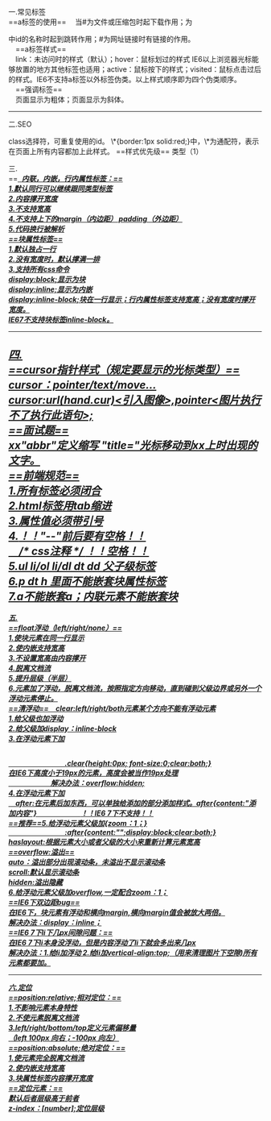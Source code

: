 一.常见标签  
==a标签的使用==
&emsp;<a href="#"></a>当#为文件或压缩包时起下载作用；为<div></div>中id的名称时起到跳转作用；#为网址链接时有链接的作用。  
&emsp;==a标签样式==  
&emsp;link：未访问时的样式（默认）；hover：鼠标划过的样式 IE6以上浏览器光标能够放置的地方其他标签也适用；active：鼠标按下的样式；visited：鼠标点击过后的样式。IE6不支持a标签以外标签伪类。以上样式顺序即为四个伪类顺序。  
&emsp;==强调标签==  
&emsp;<strong></strong>页面显示为粗体；<em></em>页面显示为斜体。  

---

二.SEO  
<div class=""></div> class选择符，可重复使用的id。  
\*{border:1px solid:red;}中，\*为通配符，表示在页面上所有内容都加上此样式。  
==样式优先级==  
<style>默认后者覆盖前者</style>  
类型（1）<class（10 .）<id（100 #)<style行间样式（1000）<js 

---
三.  
==<a href=""> <img> <span> <strong> <em>内联，内嵌，行内属性标签：==  
1.默认同行可以继续跟同类型标签  
2.内容撑开宽度  
3.不支持宽高  
4.不支持上下的margin（内边距） padding（外边距）  
5.代码换行被解析  
==块属性标签==  
1.默认独占一行  
2.没有宽度时，默认撑满一排  
3.支持所有css命令  
display:block;显示为块  
display:inline;显示为内嵌  
display:inline-block;块在一行显示；行内属性标签支持宽高；没有宽度时撑开宽度。  
IE67不支持块标签inline-block。  

---

四.  
==cursor指针样式（规定要显示的光标类型）==  
cursor：pointer/text/move...  
cursor:url(hand.cur)<引入图像>,pointer<图片执行不了执行此语句>;  
==面试题==  
<abbr title="">xx</abbr>"abbr"定义缩写 "title="光标移动到xx上时出现的文字。  
==前端规范==  
1.所有标签必须闭合  
2.html标签用tab缩进  
3.属性值必须带引号  
4.<!-- html注释 -->**！！"--"前后要有空格！！**  
&emsp;/* css注释 */ **！！空格！！**  
5.ul li/ol li/dl dt dd 父子级标签  
6.p dt h 里面不能嵌套块属性标签  
7.a不能嵌套a；内联元素不能嵌套块  
---

五.  
==float浮动（left/right/none）==   
1.使块元素在同一行显示  
2.使内嵌支持宽高  
3.不设置宽高由内容撑开  
4.脱离文档流  
5.提升层级（半层）  
6.元素加了浮动，脱离文档流，按照指定方向移动，直到碰到父级边界或另外一个浮动元素停止。   
==清浮动==&emsp;clear:left/right/both元素某个方向不能有浮动元素  
1.给父级也加浮动  
2.给父级加display：inline-block  
3.在浮动元素下加<div class="clear"></div>  
&emsp;&emsp;&emsp;&emsp;&emsp;&emsp;&emsp;&emsp;.clear{height:0px; font-size:0;clear:both;}  
**在IE6下高度小于19px的元素，高度会被当作19px处理  
&emsp;&emsp;&emsp;&emsp;&emsp;&emsp;解决办法：overflow:hidden;**  
4.在浮动元素下加<br clear="all"/>&emsp;after:在元素后加东西，可以单独给添加的部分添加样式。after{content:"添加内容"}  &emsp;&emsp;&emsp;&emsp;&emsp;&emsp;**！！IE6 7下不支持！！**   
==推荐==5.给浮动元素父级加{zoom：1；}  
&emsp;&emsp;&emsp;&emsp;&emsp;&emsp;&emsp;&emsp;:after{content:"";display:block;clear:both;}  
haslayout:根据元素大小或者父级的大小来重新计算元素宽高  
==overflow:溢出==  
auto：溢出部分出现滚动条，未溢出不显示滚动条  
scroll:默认显示滚动条  
hidden:溢出隐藏  
6.给浮动元素父级加overflow,一定配合zoom：1；  
==IE6下双边距bug==  
在IE6下，块元素有浮动和横向margin,横向margin值会被放大两倍。  
解决办法：display：inline；  
==IE6 7下li下几px间隙问题：==  
在IE6 7下li本身没浮动，但是内容浮动了li下就会多出来几px  
解决办法：1.给li加浮动 2.给li加vertical-align:top;（用来清理图片下空隙)所有元素都要加。  

---
六.定位  
==position:relative;相对定位：==  
1.不影响元素本身特性  
2.不使元素脱离文档流  
3.left/right/bottom/top定义元素偏移量  
（left 100px 向右；-100px 向左）  
==position:absolute;绝对定位：==  
1.使元素完全脱离文档流  
2.使内嵌支持宽高  
3.块属性标签内容撑开宽度  
==定位元素：==  
默认后者层级高于前者  
z-index：[number];定位层级